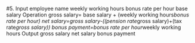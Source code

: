 #5. Input 
employee name 
weekly working hours
bonus rate per hour
base salary 
Operation 
gross salary= base salary + (weekly working hours*bonus rate per hour)
net salary=gross salary-((pension rate*gross salary)+(tax rate*gross salary))
bonus payment=bonus rate per hour*weekly working hours 
Output 
gross salary
net salary 
bonus payment
